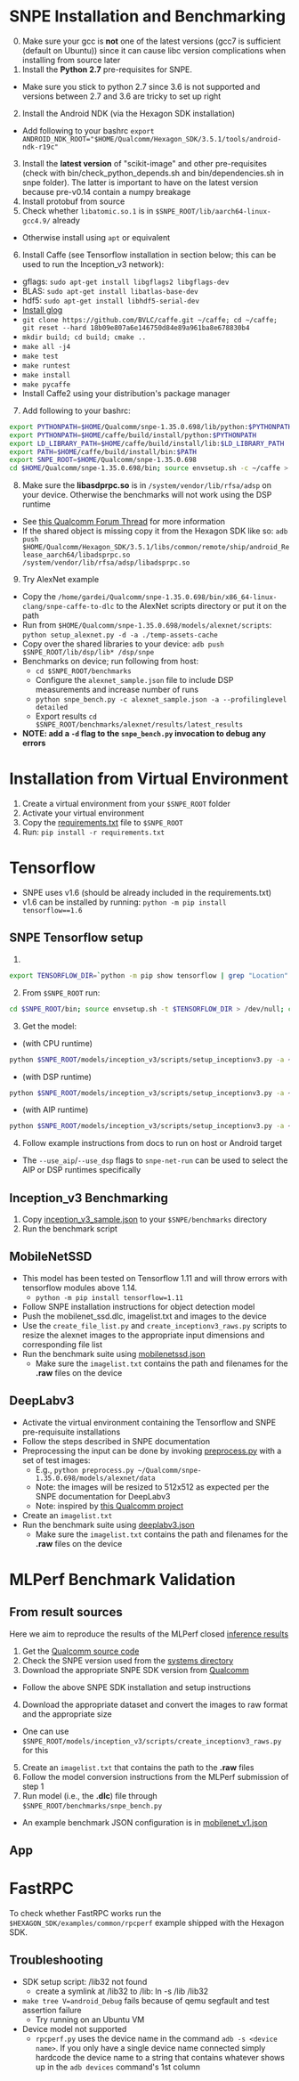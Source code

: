 # SNPE Installation and Benchmarking
0. Make sure your gcc is **not** one of the latest versions (gcc7 is sufficient (default on Ubuntu)) since it can cause libc version complications when installing from source later
1. Install the **Python 2.7** pre-requisites for SNPE.
  - Make sure you stick to python 2.7 since 3.6 is not supported and versions between 2.7 and 3.6 are tricky to set up right
2. Install the Android NDK (via the Hexagon SDK installation)
  - Add following to your bashrc
`export ANDROID_NDK_ROOT="$HOME/Qualcomm/Hexagon_SDK/3.5.1/tools/android-ndk-r19c"`
3. Install the **latest version** of "scikit-image" and other pre-requisites (check with bin/check_python_depends.sh and bin/dependencies.sh in snpe folder). The latter is important to have on the latest version because pre-v0.14 contain a numpy breakage
4. Install protobuf from source
5. Check whether `libatomic.so.1` is in `$SNPE_ROOT/lib/aarch64-linux-gcc4.9/` already
  - Otherwise install using `apt` or equivalent
6. Install Caffe (see Tensorflow installation in section below; this can be used to run the Inception_v3 network):
  - gflags: `sudo apt-get install libgflags2 libgflags-dev`
  - BLAS: `sudo apt-get install libatlas-base-dev`
  - hdf5: `sudo apt-get install libhdf5-serial-dev`
  - [Install glog](https://github.com/google/glog/wiki/Installing-Glog-on-Ubuntu-14.04)
  - `git clone https://github.com/BVLC/caffe.git ~/caffe; cd ~/caffe; git reset --hard 18b09e807a6e146750d84e89a961ba8e678830b4`
  - `mkdir build; cd build; cmake ..`
  - `make all -j4`
  - `make test`
  - `make runtest`
  - `make install`
  - `make pycaffe`
  - Install Caffe2 using your distribution's package manager
7. Add following to your bashrc:
```bash
export PYTHONPATH=$HOME/Qualcomm/snpe-1.35.0.698/lib/python:$PYTHONPATH
export PYTHONPATH=$HOME/caffe/build/install/python:$PYTHONPATH
export LD_LIBRARY_PATH=$HOME/caffe/build/install/lib:$LD_LIBRARY_PATH
export PATH=$HOME/caffe/build/install/bin:$PATH
export SNPE_ROOT=$HOME/Qualcomm/snpe-1.35.0.698
cd $HOME/Qualcomm/snpe-1.35.0.698/bin; source envsetup.sh -c ~/caffe > /dev/null; cd ~
```
8. Make sure the **libasdprpc.so** is in `/system/vendor/lib/rfsa/adsp` on your device. Otherwise the benchmarks will not work using the DSP runtime
  - See [this Qualcomm Forum Thread](https://developer.qualcomm.com/forum/qdn-forums/software/hexagon-dsp-sdk/toolsinstallation/34446) for more information
  - If the shared object is missing copy it from the Hexagon SDK like so: `adb push $HOME/Qualcomm/Hexagon_SDK/3.5.1/libs/common/remote/ship/android_Release_aarch64/libadsprpc.so /system/vendor/lib/rfsa/adsp/libadsprpc.so`
9. Try AlexNet example
  - Copy the `/home/gardei/Qualcomm/snpe-1.35.0.698/bin/x86_64-linux-clang/snpe-caffe-to-dlc` to the AlexNet scripts directory or put it on the path
  - Run from `$HOME/Qualcomm/snpe-1.35.0.698/models/alexnet/scripts`: `python setup_alexnet.py -d -a ./temp-assets-cache`
  - Copy over the shared libraries to your device: `adb push $SNPE_ROOT/lib/dsp/lib* /dsp/snpe`
  - Benchmarks on device; run following from host:
    - `cd $SNPE_ROOT/benchmarks`
    - Configure the `alexnet_sample.json` file to include DSP measurements and increase number of runs
    - `python snpe_bench.py -c alexnet_sample.json -a --profilinglevel detailed`
    - Export results `cd $SNPE_ROOT/benchmarks/alexnet/results/latest_results`
  - **NOTE: add a `-d` flag to the `snpe_bench.py` invocation to debug any errors**

# Installation from Virtual Environment
1. Create a virtual environment from your `$SNPE_ROOT` folder
2. Activate your virtual environment
3. Copy the [requirements.txt](requirements.txt) file to `$SNPE_ROOT`
4. Run: `pip install -r requirements.txt`

# Tensorflow
- SNPE uses v1.6 (should be already included in the requirements.txt)
- v1.6 can be installed by running: `python -m pip install tensorflow==1.6`
## SNPE Tensorflow setup
1.
```bash
export TENSORFLOW_DIR=`python -m pip show tensorflow | grep "Location" | awk '{print $2}'`/tensorflow
```
2. From `$SNPE_ROOT` run:
```bash
cd $SNPE_ROOT/bin; source envsetup.sh -t $TENSORFLOW_DIR > /dev/null; cd -
```
3. Get the model:
- (with CPU runtime)
```bash
python $SNPE_ROOT/models/inception_v3/scripts/setup_inceptionv3.py -a ~/tmpdir -d -r cpu
```
- (with DSP runtime)
```bash
python $SNPE_ROOT/models/inception_v3/scripts/setup_inceptionv3.py -a ~/tmpdir -d -r dsp
```
- (with AIP runtime)
```bash
python $SNPE_ROOT/models/inception_v3/scripts/setup_inceptionv3.py -a ~/tmpdir -d -r aip
```
4. Follow example instructions from docs to run on host or Android target
- The `--use_aip`/`--use_dsp` flags to `snpe-net-run` can be used to select the AIP or DSP runtimes specifically

## Inception_v3 Benchmarking
1. Copy [inception_v3_sample.json](snpe/benchmarks/inception_v3_sample.json) to your `$SNPE/benchmarks` directory
2. Run the benchmark script

## MobileNetSSD
- This model has been tested on Tensorflow 1.11 and will throw errors with tensorflow modules above 1.14.
  - `python -m pip install tensorflow=1.11`
- Follow SNPE installation instructions for object detection model
- Push the mobilenet_ssd.dlc, imagelist.txt and images to the device
- Use the `create_file_list.py` and `create_inceptionv3_raws.py` scripts to resize the alexnet images to the appropriate input dimensions and corresponding file list
- Run the benchmark suite using [mobilenetssd.json](snpe/benchmarks/mobilenetssd.json)
  - Make sure the `imagelist.txt` contains the path and filenames for the **.raw** files on the device

## DeepLabv3
- Activate the virtual environment containing the Tensorflow and SNPE pre-requisuite installations
- Follow the steps described in SNPE documentation
- Preprocessing the input can be done by invoking [preprocess.py](snpe/benchmarks/preprocess.py) with a set of test images:
  - E.g., `python preprocess.py ~/Qualcomm/snpe-1.35.0.698/models/alexnet/data`
  - Note: the images will be resized to 512x512 as expected per the SNPE documentation for DeepLabv3
  - Note: inspired by [this Qualcomm project](https://developer.qualcomm.com/project/image-segmentation-using-deeplabv3)
- Create an `imagelist.txt`
- Run the benchmark suite using [deeplabv3.json](snpe/benchmarks/deeplabv3.json)
  - Make sure the `imagelist.txt` contains the path and filenames for the **.raw** files on the device

# MLPerf Benchmark Validation
## From result sources
Here we aim to reproduce the results of the MLPerf closed [inference results](https://github.com/mlperf/inference_results_v0.5/tree/master/closed/Qualcomm)

1. Get the [Qualcomm source code](https://github.com/mlperf/inference_results_v0.5/blob/master/closed/Qualcomm/code/mobilenet/reference/VERSION.txt)
2. Check the SNPE version used from the [systems directory](https://github.com/mlperf/inference_results_v0.5/blob/master/closed/Qualcomm/systems/SDM855.json)
3. Download the appropriate SNPE SDK version from [Qualcomm](https://developer.qualcomm.com/software/qualcomm-neural-processing-sdk/tools)
  - Follow the above SNPE SDK installation and setup instructions
4. Download the appropriate dataset and convert the images to raw format and the appropriate size
  - One can use `$SNPE_ROOT/models/inception_v3/scripts/create_inceptionv3_raws.py` for this
5. Create an `imagelist.txt` that contains the path to the **.raw** files
6. Follow the model conversion instructions from the MLPerf submission of step 1
7. Run model (i.e., the **.dlc**) file through `$SNPE_ROOT/benchmarks/snpe_bench.py`
  - An example benchmark JSON configuration is in [mobilenet_v1.json](snpe/benchmarks/mobilenet_v1.json)

## App

# FastRPC
To check whether FastRPC works run the `$HEXAGON_SDK/examples/common/rpcperf` example shipped with the Hexagon SDK.

## Troubleshooting
- SDK setup script: /lib32 not found
  - create a symlink at /lib32 to /lib: ln -s /lib /lib32
- `make tree V=android_Debug` fails because of qemu segfault and test assertion failure
  - Try running on an Ubuntu VM
- Device model not supported
  - `rpcperf.py` uses the device name in the command `adb -s <device name>`. If you only have a single device name connected simply hardcode the device name to a string that contains whatever shows up in the `adb devices` command's 1st column
